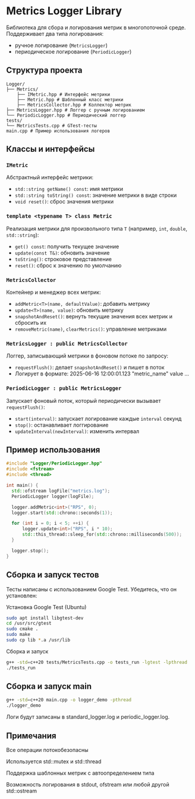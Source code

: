 # Metrics Logger Library

Библиотека для сбора и логирования метрик в многопоточной среде. Поддерживает два типа логирования:
- ручное логирование (`MetricsLogger`)
- периодическое логирование (`PeriodicLogger`)

## Структура проекта
```
Logger/
├── Metrics/
    ├── IMetric.hpp # Интерфейс метрики
    ├── Metric.hpp # Шаблонный класс метрики
    ├── MetricsCollector.hpp # Коллектор метрик
├── MetricsLogger.hpp # Логгер с ручным логированием
└── PeriodicLogger.hpp # Периодический логгер
tests/
└── MetricsTests.cpp # GTest-тесты
main.cpp # Пример использования логеров
```
## Классы и интерфейсы

### `IMetric`

Абстрактный интерфейс метрики:
- `std::string getName() const`: имя метрики
- `std::string toString() const`: значение метрики в виде строки
- `void reset()`: сброс значения метрики

### `template <typename T> class Metric`

Реализация метрики для произвольного типа `T` (например, `int`, `double`, `std::string`):
- `get() const`: получить текущее значение
- `update(const T&)`: обновить значение
- `toString()`: строковое представление
- `reset()`: сброс к значению по умолчанию

### `MetricsCollector`

Контейнер и менеджер всех метрик:
- `addMetric<T>(name, defaultValue)`: добавить метрику
- `update<T>(name, value)`: обновить метрику
- `snapshotAndReset()`: вернуть текущие значения всех метрик и сбросить их
- `removeMetric(name)`, `clearMetrics()`: управление метриками

### `MetricsLogger : public MetricsCollector`

Логгер, записывающий метрики в фоновом потоке по запросу:
- `requestFlush()`: делает `snapshotAndReset()` и пишет в поток
- Логирует в формате:
2025-06-16 12:00:01.123 "metric_name" value ...

### `PeriodicLogger : public MetricsLogger`

Запускает фоновый поток, который периодически вызывает `requestFlush()`:
- `start(interval)`: запускает логирование каждые `interval` секунд
- `stop()`: останавливает логгирование
- `updateInterval(newInterval)`: изменить интервал

## Пример использования

```cpp
#include "Logger/PeriodicLogger.hpp"
#include <fstream>
#include <thread>

int main() {
  std::ofstream logFile("metrics.log");
  PeriodicLogger logger(logFile);

  logger.addMetric<int>("RPS", 0);
  logger.start(std::chrono::seconds(1));

  for (int i = 0; i < 5; ++i) {
      logger.update<int>("RPS", i * 10);
      std::this_thread::sleep_for(std::chrono::milliseconds(500));
  }

  logger.stop();
}
```
## Сборка и запуск тестов
Тесты написаны с использованием Google Test. Убедитесь, что он установлен:

Установка Google Test (Ubuntu)
```bash
sudo apt install libgtest-dev
cd /usr/src/gtest
sudo cmake .
sudo make
sudo cp lib *.a /usr/lib
```
Сборка и запуск
```bash
g++ -std=c++20 tests/MetricsTests.cpp -o tests_run -lgtest -lpthread
./tests_run
```
## Сборка и запуск main
```bash
g++ -std=c++20 main.cpp -o logger_demo -pthread
./logger_demo
```
Логи будут записаны в standard_logger.log и periodic_logger.log.

## Примечания
Все операции потокобезопасны

Используется std::mutex и std::thread

Поддержка шаблонных метрик с автоопределением типа

Возможность логирования в stdout, ofstream или любой другой std::ostream